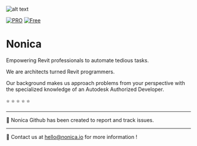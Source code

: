 
![alt text](https://nonica.io/wp-content/uploads/2021/06/panel.jpg)

[![PRO](https://img.shields.io/badge/PRO%20version-Download-orange)](https://apps.autodesk.com/RVT/en/Detail/Index?id=9212699819557407848&appLang=en&os=Win64) [![Free](https://img.shields.io/badge/FREE%20Version-Download-blue)](https://apps.autodesk.com/RVT/en/Detail/Index?id=2476142006549788030&appLang=en&os=Win64)
# Nonica
Empowering Revit professionals to automate tedious tasks. 

We are architects turned Revit programmers. 

Our background makes us approach problems from your perspective with the specialized knowledge of an Autodesk Authorized Developer. 

⭐️ ⭐️ ⭐️ ⭐️ ⭐️
<hr></hr>

📌 Nonica Github has been created to report and track issues.

<hr></hr>

📨 Contact us at hello@nonica.io for more information !

